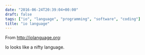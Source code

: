 ```yaml
---
date: "2016-06-24T20:39:04+00:00"
draft: false
tags: ["io", "language", "programming", "software", "coding"]
title: "io language"
---
```

From http://iolanguage.org:

Io looks like a nifty language.

